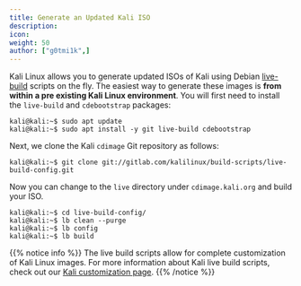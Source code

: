 ```yaml
---
title: Generate an Updated Kali ISO
description:
icon:
weight: 50
author: ["g0tmi1k",]
---
```


Kali Linux allows you to generate updated ISOs of Kali using Debian [live-build](http://live.debian.net/devel/live-build/) scripts on the fly. The easiest way to generate these images is **from within a pre existing Kali Linux environment**.
You will first need to install the `live-build` and `cdebootstrap` packages:

```console
kali@kali:~$ sudo apt update
kali@kali:~$ sudo apt install -y git live-build cdebootstrap
```

Next, we clone the Kali `cdimage` Git repository as follows:

```console
kali@kali:~$ git clone git://gitlab.com/kalilinux/build-scripts/live-build-config.git
```

Now you can change to the `live` directory under `cdimage.kali.org` and build your ISO.

```console
kali@kali:~$ cd live-build-config/
kali@kali:~$ lb clean --purge
kali@kali:~$ lb config
kali@kali:~$ lb build
```

{{% notice info %}}
The live build scripts allow for complete customization of Kali Linux images. For more information about Kali live build scripts, check out our <a href=/docs/development/live-build-a-custom-kali-iso/>Kali customization page</a>.
{{% /notice %}}
